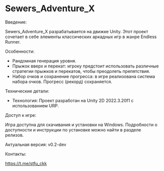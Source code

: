 # Sewers_Adventure_X
Введение:

Sewers_Adventure_X разрабатывается на движке Unity. Этот проект сочетает в себе элементы классических аркадных игр в жанре Endless Runner.

Особенности:

- Рандомная генерация уровня.
- Прыжок вверх и перекат: игроку предстоит использовать различные стратегии прыжков и перекатов, чтобы преодолеть препятствия.
- Набор очков и сохранение прогресса: в игре реализована система набора очков. Прогресс (рекорд) сохраняется.

Технические детали:

- Технология: Проект разработан на Unity 2D 2022.3.20f1 с использованием URP.

Доступ к игре:

Игра доступна для скачивания и установки на Windows. Подробности о доступности и инструкции по установке можно найти в разделе релизов.

Актуальная версия: v0.2-dev 

Контакты:

https://t.me/stfu_ckk

